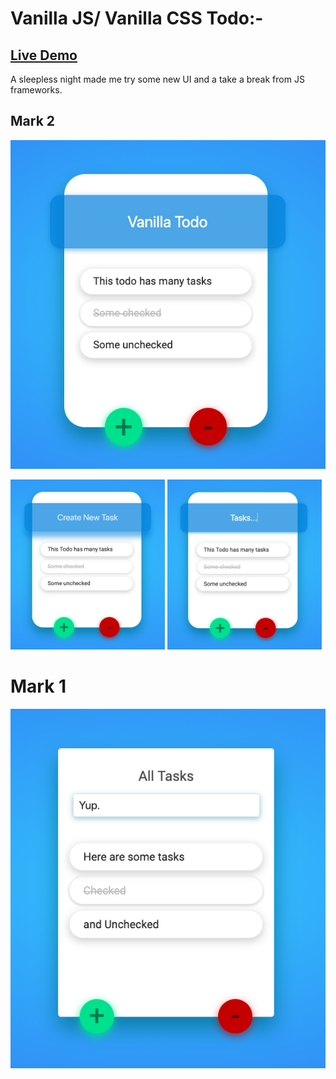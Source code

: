 # Vanilla JS/ Vanilla CSS Todo:-

## [Live Demo](https://silent-lad.github.io/vanillaTodo)

A sleepless night made me try some new UI and a take a break from JS frameworks.

## Mark 2

![UI brush-up](./snap2.png)

<img src="./snap4.png" style="width:49%">
<img src="./snap3.png" style="width:49%">

# Mark 1

![UI brush-up](./snap.png)
